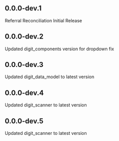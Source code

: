 ## 0.0.0-dev.1
Referral Reconciliation Initial Release

## 0.0.0-dev.2
Updated digit_components version for dropdown fix

## 0.0.0-dev.3
Updated digit_data_model to latest version

## 0.0.0-dev.4
Updated digit_scanner to latest version

## 0.0.0-dev.5
Updated digit_scanner to latest version
